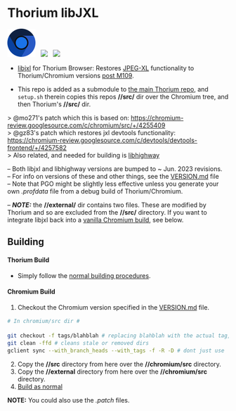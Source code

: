 # Thorium libJXL

<img src="https://raw.githubusercontent.com/Alex313031/Thorium/main/logos/NEW/thorium.svg" width="64">&nbsp;&nbsp;&nbsp;<img src="https://raw.githubusercontent.com/Alex313031/thorium-libjxl/main/plus-sign.svg" width="64">&nbsp;&nbsp;&nbsp;<img src="https://raw.githubusercontent.com/Alex313031/thorium-libjxl/main/JPEG_XL_logo.svg" width="54">

 - [libjxl](https://github.com/libjxl/libjxl) for Thorium Browser: Restores [JPEG-XL](https://jpegxl.info/) functionality to Thorium/Chromium versions [post M109](https://chromium-review.googlesource.com/c/chromium/src/+/4081749).

 - This repo is added as a submodule to [the main Thorium repo](https://github.com/Alex313031/Thorium), and `setup.sh` therein copies this repos __//src/__ dir over the
 Chromium tree, and then Thorium's __//src/__ dir.

 &#62; @mo271's patch which this is based on: https://chromium-review.googlesource.com/c/chromium/src/+/4255409 \
 &#62; @gz83's patch which restores jxl devtools functionality: https://chromium-review.googlesource.com/c/devtools/devtools-frontend/+/4257582 \
 &#62; Also related, and needed for building is [libhighway](https://github.com/google/highway)

 &ndash; Both libjxl and libhighway versions are bumped to ~ Jun. 2023 revisions. \
 &ndash; For info on versions of these and other things, see the [VERSION.md](https://github.com/Alex313031/thorium-libjxl/blob/main/VERSION.md) file \
 &ndash; Note that PGO might be slightly less effective unless you generate your own *.profdata* file from a debug build of Thorium/Chromium.

 &ndash; __*NOTE:*__ the __//external/__ dir contains two files. These are modified by Thorium and so are excluded from the __//src/__ directory. If you want to integrate libjxl back into a [vanilla Chromium build](https://www.chromium.org), see below.

## Building

#### Thorium Build

 - Simply follow the [normal building procedures](https://github.com/Alex313031/thorium/blob/main/docs/BUILDING.md).

#### Chromium Build

 1. Checkout the Chromium version specified in the [VERSION.md](https://github.com/Alex313031/thorium-libjxl/blob/main/VERSION.md) file.

```bash
# In chromium/src dir #

git checkout -f tags/blahblah # replacing blahblah with the actual tag, i.e. 114.0.5735.134
git clean -ffd # cleans stale or removed dirs
gclient sync --with_branch_heads --with_tags -f -R -D # dont just use 'gclient sync'
```

 2. Copy the __//src__ directory from here over the __//chromium/src__ directory.
 3. Copy the __//external__ directory from here over the __//chromium/src__ directory.
 4. [Build as normal](https://www.chromium.org/developers/how-tos/get-the-code/)

__NOTE:__ You could also use the *.patch* files.
